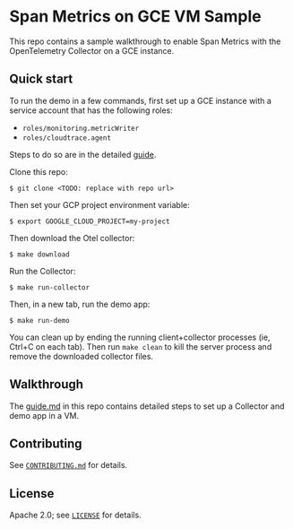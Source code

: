 # Span Metrics on GCE VM Sample

This repo contains a sample walkthrough to enable Span Metrics with the OpenTelemetry 
Collector on a GCE instance.

## Quick start

To run the demo in a few commands, first set up a GCE instance with a service account 
that has the following roles:

* `roles/monitoring.metricWriter`
* `roles/cloudtrace.agent`

Steps to do so are in the detailed [guide](guide.md).

Clone this repo:

```
$ git clone <TODO: replace with repo url>
```

Then set your GCP project environment variable:

```
$ export GOOGLE_CLOUD_PROJECT=my-project
```

Then download the Otel collector:

```
$ make download
```

Run the Collector:

```
$ make run-collector
```

Then, in a new tab, run the demo app:

```
$ make run-demo
```

You can clean up by ending the running client+collector processes (ie, Ctrl+C on each tab). 
Then run `make clean` to kill the server process and remove the downloaded collector files.

## Walkthrough

The [guide.md](guide.md) in this repo contains detailed steps to set up a Collector and demo app in a VM.

## Contributing

See [`CONTRIBUTING.md`](CONTRIBUTING.md) for details.

## License

Apache 2.0; see [`LICENSE`](LICENSE) for details.
